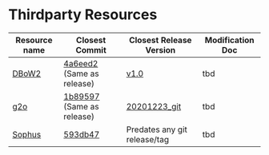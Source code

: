 # Thirdparty Resources

| Resource name | Closest Commit | Closest Release Version | Modification Doc |
|-|-|-|-|
| [DBoW2](https://github.com/dorian3d/DBoW2) | [4a6eed2](https://github.com/dorian3d/DBoW2/tree/4a6eed2b3ae35ed6837c8ba226b55b30faaf419d) (Same as release) | [v1.0](https://github.com/dorian3d/DBoW2/tree/v1.0) | tbd |
| [g2o](https://github.com/RainerKuemmerle/g2o) | [1b89597](https://github.com/RainerKuemmerle/g2o/tree/1b89597b4e495bef5447c5b8001f5f93ccf32ec4) (Same as release) | [20201223_git](https://github.com/RainerKuemmerle/g2o/tree/20201223_git) | tbd |
| [Sophus](https://github.com/strasdat/Sophus) | [593db47](https://github.com/strasdat/Sophus/tree/593db47500ea1a2de5f0e6579c86147991509c59) | Predates any git release/tag | tbd |
